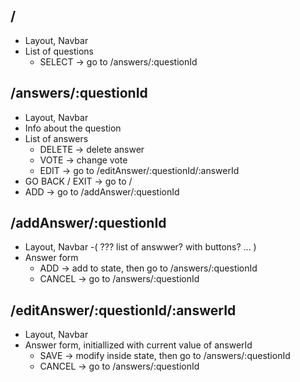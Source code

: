 ##  /
 - Layout, Navbar
 - List of questions
    - SELECT -> go to /answers/:questionId

## /answers/:questionId

- Layout, Navbar
- Info about the question
- List of answers
    - DELETE -> delete answer
    - VOTE -> change vote
    - EDIT -> go to /editAnswer/:questionId/:answerId
- GO BACK / EXIT -> go to /
- ADD -> go to /addAnswer/:questionId

## /addAnswer/:questionId

- Layout, Navbar
-( ??? list of answwer? with buttons? ... )
- Answer form
    - ADD -> add to state, then go to /answers/:questionId
    - CANCEL -> go to /answers/:questionId

## /editAnswer/:questionId/:answerId

- Layout, Navbar
- Answer form, initiallized with current value of answerId
    - SAVE -> modify inside state, then go to /answers/:questionId
    - CANCEL -> go to /answers/:questionId

